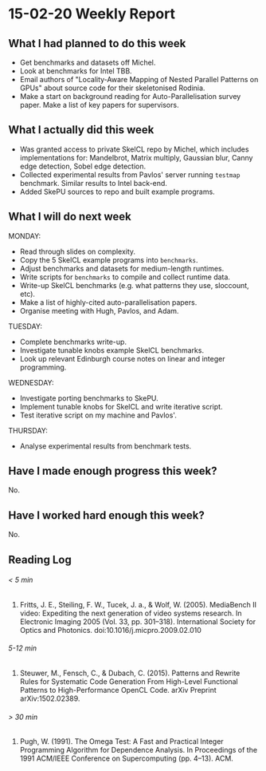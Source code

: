 # 15-02-20 Weekly Report

## What I had planned to do this week

* Get benchmarks and datasets off Michel.
* Look at benchmarks for Intel TBB.
* Email authors of "Locality-Aware Mapping of Nested Parallel Patterns
  on GPUs" about source code for their skeletonised Rodinia.
* Make a start on background reading for Auto-Parallelisation survey
  paper. Make a list of key papers for supervisors.

## What I actually did this week

* Was granted access to private SkelCL repo by Michel, which includes
  implementations for: Mandelbrot, Matrix multiply, Gaussian blur,
  Canny edge detection, Sobel edge detection.
* Collected experimental results from Pavlos' server running `testmap`
  benchmark. Similar results to Intel back-end.
* Added SkePU sources to repo and built example programs.

## What I will do next week

MONDAY:
* Read through slides on complexity.
* Copy the 5 SkelCL example programs into `benchmarks`.
* Adjust benchmarks and datasets for medium-length runtimes.
* Write scripts for `benchmarks` to compile and collect runtime data.
* Write-up SkelCL benchmarks (e.g. what patterns they use, sloccount,
  etc).
* Make a list of highly-cited auto-parallelisation papers.
* Organise meeting with Hugh, Pavlos, and Adam.

TUESDAY:
* Complete benchmarks write-up.
* Investigate tunable knobs example SkelCL benchmarks.
* Look up relevant Edinburgh course notes on linear and integer
programming.

WEDNESDAY:
* Investigate porting benchmarks to SkePU.
* Implement tunable knobs for SkelCL and write iterative script.
* Test iterative script on my machine and Pavlos'.

THURSDAY:
* Analyse experimental results from benchmark tests.

## Have I made enough progress this week?

No.

## Have I worked hard enough this week?

No.

## Reading Log

###### < 5 min

1. Fritts, J. E., Steiling, F. W., Tucek, J. a., & Wolf,
   W. (2005). MediaBench II video: Expediting the next generation of
   video systems research. In Electronic Imaging 2005 (Vol. 33,
   pp. 301–318). International Society for Optics and
   Photonics. doi:10.1016/j.micpro.2009.02.010

###### 5-12 min

1. Steuwer, M., Fensch, C., & Dubach, C. (2015). Patterns and Rewrite
   Rules for Systematic Code Generation From High-Level Functional
   Patterns to High-Performance OpenCL Code. arXiv Preprint
   arXiv:1502.02389.

###### > 30 min

1. Pugh, W. (1991). The Omega Test: A Fast and Practical Integer
   Programming Algorithm for Dependence Analysis. In Proceedings of
   the 1991 ACM/IEEE Conference on Supercomputing (pp. 4–13). ACM.
